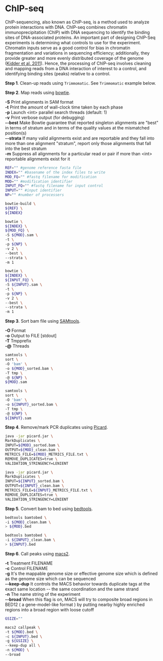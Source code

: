 # ChIP-seq

ChIP-sequencing, also known as ChIP-seq, is a method used to analyze protein interactions with DNA. ChIP-seq combines chromatin immunoprecipitation (ChIP) with DNA sequencing to identify the binding sites of DNA-associated proteins. An important part of designing ChIP-Seq experiments is determining what controls to use for the experiment. Chromatin inputs serve as a good control for bias in chromatin fragmentation and variations in sequencing efficiency; additionally, they provide greater and more evenly distributed coverage of the genome ([Kidder et al. 2011](https://www.ncbi.nlm.nih.gov/pubmed/21934668)). Hence, the processing of ChIP-seq involves cleaning and mapping reads from a DNA interaction of interest to a control, and identifying binding sites (peaks) relative to a control.

__Step 1__. Clean-up reads using `Trimmomatic`. See `Trimmomatic` example below.

__Step 2__. Map reads using [bowtie](http://bowtie-bio.sourceforge.net/index.shtml).

__-S__ Print alignments in SAM format  
__-t__ Print the amount of wall-clock time taken by each phase  
__-p__ Launch \<int\> parallel search threads (default: 1)  
__-v__ Print verbose output (for debugging)  
__--best__ Make Bowtie guarantee that reported singleton alignments are "best" in terms of stratum and in terms of the quality values at the mismatched position(s)  
__--strata__ If many valid alignments exist and are reportable and they fall into more than one alignment "stratum", report only those alignments that fall into the best stratum  
__-m__ Suppress all alignments for a particular read or pair if more than \<int\> reportable alignments exist for it  

```bash
REF="" #genome reference fasta file
INDEX="" #basename of the index files to write
MOD_FQ="" #fastq filename for modification
MOD="" #modification identifier
INPUT_FQ="" #fastq filename for input control
INPUT="" #input identifier
NP="" #number of processers

bowtie-build \
${REF} \
${INDEX}

bowtie \
${INDEX} \
${MOD_FQ} \
-S ${MOD}.sam \
-t \
-p ${NP} \
-v 2 \
--best \
--strata \
-m 1

bowtie \
${INDEX} \
${INPUT_FQ} \
-S ${INPUT}.sam \
-t \
-p ${NP} \
-v 2 \
--best \
--strata \
-m 1
```

__Step 3__. Sort bam file using [SAMtools](http://www.htslib.org/).

__-O__ Format  
__-o__ Output to FILE \[stdout\]  
__-T__ Tmpprefix  
__-@__ Threads

```bash
samtools \
sort \
-O 'bam' \
-o ${MOD}_sorted.bam \
-T tmp \
-@ ${NP} \
${MOD}.sam

samtools \
sort \
-O 'bam' \
-o ${INPUT}_sorted.bam \
-T tmp \
-@ ${NP} \
${INPUT}.sam
```

__Step 4__. Remove/mark PCR duplicates using [Picard](https://broadinstitute.github.io/picard/).

```bash
java -jar picard.jar \
MarkDuplicates \
INPUT=${MOD}_sorted.bam \
OUTPUT=${MOD}_clean.bam \
METRICS_FILE=${MOD}_METRICS_FILE.txt \
REMOVE_DUPLICATES=true \
VALIDATION_STRINGENCY=LENIENT

java -jar picard.jar \
MarkDuplicates \
INPUT=${INPUT}_sorted.bam \
OUTPUT=${INPUT}_clean.bam \
METRICS_FILE=${INPUT}_METRICS_FILE.txt \
REMOVE_DUPLICATES=true \
VALIDATION_STRINGENCY=LENIENT
```

__Step 5__. Convert bam to bed using [bedtools](https://bedtools.readthedocs.io/en/latest/).

```bash
bedtools bamtobed \
-i ${MOD}_clean.bam \
> ${MOD}.bed

bedtools bamtobed \
-i ${INPUT}_clean.bam \
> ${INPUT}.bed
```

__Step 6__. Call peaks using [macs2](https://github.com/taoliu/MACS).

__-t__ Treatment FILENAME  
__-c__ Control FILENAME  
__-g__ It's the mappable genome size or effective genome size which is defined as the genome size which can be sequenced  
__--keep-dup__ It controls the MACS behavior towards duplicate tags at the exact same location -- the same coordination and the same strand  
__-n__ The name string of the experiment  
__--broad__ When this flag is on, MACS will try to composite broad regions in BED12 ( a gene-model-like format ) by putting nearby highly enriched regions into a broad region with loose cutoff  

```bash
GSIZE=""

macs2 callpeak \
-t ${MOD}.bed \
-c ${INPUT}.bed \
-g ${GSIZE} \
--keep-dup all \
-n ${MOD} \
--broad
```
